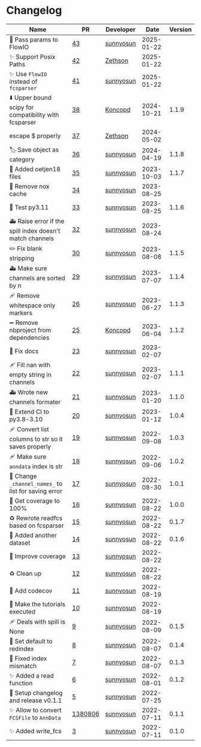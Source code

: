 # Changelog

<!-- prettier-ignore -->
Name | PR | Developer | Date | Version
--- | --- | --- | --- | ---
🎨 Pass params to FlowIO | [43](https://github.com/laminlabs/readfcs/pull/43) | [sunnyosun](https://github.com/sunnyosun) | 2025-01-22 |
✨ Support Posix Paths | [42](https://github.com/laminlabs/readfcs/pull/42) | [Zethson](https://github.com/Zethson) | 2025-01-22 |
✨ Use `FlowIO` instead of `fcsparser` | [41](https://github.com/laminlabs/readfcs/pull/41) | [sunnyosun](https://github.com/sunnyosun) | 2025-01-22 |
⬇️ Upper bound scipy for compatibility with fcsparser | [38](https://github.com/laminlabs/readfcs/pull/38) | [Koncopd](https://github.com/Koncopd) | 2024-10-21 | 1.1.9
escape $ properly | [37](https://github.com/laminlabs/readfcs/pull/37) | [Zethson](https://github.com/Zethson) | 2024-05-02 |
🏷️ Save object as category | [36](https://github.com/laminlabs/readfcs/pull/36) | [sunnyosun](https://github.com/sunnyosun) | 2024-04-19 | 1.1.8
🍱 Added oetjen18 files | [35](https://github.com/laminlabs/readfcs/pull/35) | [sunnyosun](https://github.com/sunnyosun) | 2023-10-03 | 1.1.7
👷 Remove nox cache | [34](https://github.com/laminlabs/readfcs/pull/34) | [sunnyosun](https://github.com/sunnyosun) | 2023-08-25 |
👷 Test py3.11 | [33](https://github.com/laminlabs/readfcs/pull/33) | [sunnyosun](https://github.com/sunnyosun) | 2023-08-25 | 1.1.6
🚑️ Raise error if the spill index doesn't match channels | [32](https://github.com/laminlabs/readfcs/pull/32) | [sunnyosun](https://github.com/sunnyosun) | 2023-08-24 |
✏️ Fix blank stripping | [30](https://github.com/laminlabs/readfcs/pull/30) | [sunnyosun](https://github.com/sunnyosun) | 2023-08-08 | 1.1.5
🚑️ Make sure channels are sorted by n | [29](https://github.com/laminlabs/readfcs/pull/29) | [sunnyosun](https://github.com/sunnyosun) | 2023-07-07 | 1.1.4
🩹 Remove whitespace only markers | [26](https://github.com/laminlabs/readfcs/pull/26) | [sunnyosun](https://github.com/sunnyosun) | 2023-06-27 | 1.1.3
➖ Remove nbproject from dependencies | [25](https://github.com/laminlabs/readfcs/pull/25) | [Koncopd](https://github.com/Koncopd) | 2023-06-04 | 1.1.2
💚 Fix docs | [23](https://github.com/laminlabs/readfcs/pull/23) | [sunnyosun](https://github.com/sunnyosun) | 2023-02-07 |
🩹 Fill nan with empty string in channels | [22](https://github.com/laminlabs/readfcs/pull/22) | [sunnyosun](https://github.com/sunnyosun) | 2023-02-07 | 1.1.1
🚑 Wrote new channels formater | [21](https://github.com/laminlabs/readfcs/pull/21) | [sunnyosun](https://github.com/sunnyosun) | 2023-01-20 | 1.1.0
👷 Extend CI to py3.8-3.10 | [20](https://github.com/laminlabs/readfcs/pull/20) | [sunnyosun](https://github.com/sunnyosun) | 2023-01-12 | 1.0.4
🩹 Convert list columns to str so it saves properly | [19](https://github.com/laminlabs/readfcs/pull/19) | [sunnyosun](https://github.com/sunnyosun) | 2022-09-08 | 1.0.3
🩹 Make sure `anndata` index is str | [18](https://github.com/laminlabs/readfcs/pull/18) | [sunnyosun](https://github.com/sunnyosun) | 2022-09-06 | 1.0.2
🐛 Change `_channel_names_` to list for saving error | [17](https://github.com/laminlabs/readfcs/pull/17) | [sunnyosun](https://github.com/sunnyosun) | 2022-08-30 | 1.0.1
🎨 Get coverage to 100% | [16](https://github.com/laminlabs/readfcs/pull/16) | [sunnyosun](https://github.com/sunnyosun) | 2022-08-22 | 1.0.0
♻️ Rewrote readfcs based on fcsparser | [15](https://github.com/laminlabs/readfcs/pull/15) | [sunnyosun](https://github.com/sunnyosun) | 2022-08-22 | 0.1.7
🍱 Added another dataset | [14](https://github.com/laminlabs/readfcs/pull/14) | [sunnyosun](https://github.com/sunnyosun) | 2022-08-22 | 0.1.6
🎨 Improve coverage | [13](https://github.com/laminlabs/readfcs/pull/13) | [sunnyosun](https://github.com/sunnyosun) | 2022-08-22 |
♻️ Clean up | [12](https://github.com/laminlabs/readfcs/pull/12) | [sunnyosun](https://github.com/sunnyosun) | 2022-08-22 |
👷 Add codecov | [11](https://github.com/laminlabs/readfcs/pull/11) | [sunnyosun](https://github.com/sunnyosun) | 2022-08-19 |
📝 Make the tutorials executed | [10](https://github.com/laminlabs/readfcs/pull/10) | [sunnyosun](https://github.com/sunnyosun) | 2022-08-19 |
🩹 Deals with spill is None | [9](https://github.com/laminlabs/readfcs/pull/9) | [sunnyosun](https://github.com/sunnyosun) | 2022-08-09 | 0.1.5
🎨 Set default to redindex | [8](https://github.com/laminlabs/readfcs/pull/8) | [sunnyosun](https://github.com/sunnyosun) | 2022-08-07 | 0.1.4
🎨 Fixed index mismatch | [7](https://github.com/laminlabs/readfcs/pull/7) | [sunnyosun](https://github.com/sunnyosun) | 2022-08-07 | 0.1.3
✨ Added a read function | [6](https://github.com/laminlabs/readfcs/pull/6) | [sunnyosun](https://github.com/sunnyosun) | 2022-08-01 | 0.1.2
🔖 Setup changelog and release v0.1.1 | [5](https://github.com/laminlabs/readfcs/pull/5) | [sunnyosun](https://github.com/sunnyosun) | 2022-07-25 |
✨ Allow to convert `FCSFile` to `AnnData` | [1380806](https://github.com/laminlabs/readfcs/commit/f883805feec636a5b160fe57f7b279fa292652a2) | [sunnyosun](https://github.com/sunnyosun) | 2022-07-11 | 0.1.1
✨ Added write_fcs | [3](https://github.com/laminlabs/readfcs/pull/3) | [sunnyosun](https://github.com/sunnyosun) | 2022-07-11 | 0.1.0
